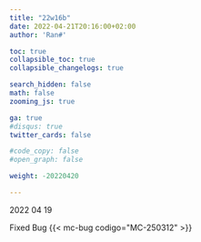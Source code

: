 ```yaml
---
title: "22w16b"
date: 2022-04-21T20:16:00+02:00
author: 'Ran#'

toc: true
collapsible_toc: true
collapsible_changelogs: true

search_hidden: false
math: false
zooming_js: true

ga: true
#disqus: true
twitter_cards: false

#code_copy: false
#open_graph: false

weight: -20220420

---
```


2022 04 19

Fixed Bug {{< mc-bug codigo="MC-250312" >}}
